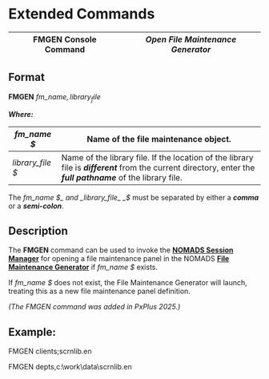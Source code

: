 # Extended Commands  
  
**FMGEN Console Command** |  **_Open File Maintenance Generator_**  
---|---  
  
## Format

**FMGEN** _fm_name$,library_file$_

**_Where:_**

_fm_name_ _$_ |  Name of the file maintenance object.  
---|---  
_library_file_ _$_ |  Name of the library file. If the location of the library file is **_different_** from the current directory, enter the **_full pathname_** of the library file.  
  
The _fm_name_ _$_ and _library_file_ _$_ must be separated by either a **_comma_** or a **_semi-colon_**.

## Description

The **FMGEN** command can be used to invoke the **[NOMADS Session Manager](../NOMADS%20Graphical%20Application/NOMADS%20Development/Getting%20Started.htm#sessionmgr)** for opening a file maintenance panel in the NOMADS **[File Maintenance Generator](../NOMADS%20Graphical%20Application/Dictionary-Based%20Development/Fmgen/Fmgen%20Introduction.md)** if _fm_name_ _$_ exists.

If _fm_name_ _$_ does not exist, the File Maintenance Generator will launch, treating this as a new file maintenance panel definition.

_(The FMGEN command was added in PxPlus 2025.)_

## Example:

FMGEN clients;scrnlib.en

FMGEN depts,c:\work\data\scrnlib.en
